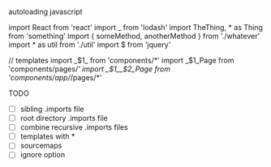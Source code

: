 autoloading
javascript


import React from 'react'
import _ from 'lodash'
import TheThing, * as Thing from 'something'
import { someMethod, anotherMethod } from './whatever'
import * as util from './util'
import $ from 'jquery'

// templates
import _$1_ from 'components/*'
import _$1_Page from 'components/pages/*'
import _$1__$2_Page from 'components/app/*/pages/*'


TODO

- [ ] sibling .imports file
- [ ] root directory .imports file
- [ ] combine recursive .imports files
- [ ] templates with *
- [ ] sourcemaps
- [ ] ignore option
